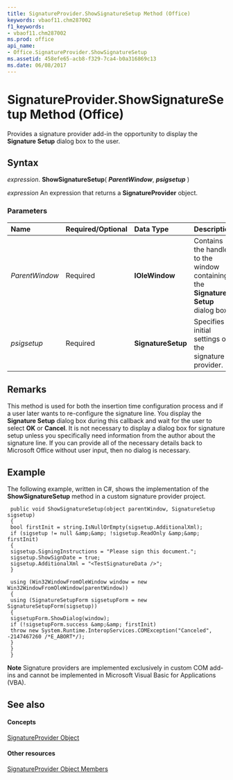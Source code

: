 ```yaml
---
title: SignatureProvider.ShowSignatureSetup Method (Office)
keywords: vbaof11.chm287002
f1_keywords:
- vbaof11.chm287002
ms.prod: office
api_name:
- Office.SignatureProvider.ShowSignatureSetup
ms.assetid: 458efe65-acb8-f329-7ca4-b0a316869c13
ms.date: 06/08/2017
---
```



# SignatureProvider.ShowSignatureSetup Method (Office)

Provides a signature provider add-in the opportunity to display the  **Signature Setup** dialog box to the user.


## Syntax

 _expression_. **ShowSignatureSetup**( **_ParentWindow_**, **_psigsetup_** )

 _expression_ An expression that returns a **SignatureProvider** object.


### Parameters



|**Name**|**Required/Optional**|**Data Type**|**Description**|
|:-----|:-----|:-----|:-----|
| _ParentWindow_|Required|**IOleWindow**|Contains the handle to the window containing the  **Signature Setup** dialog box.|
| _psigsetup_|Required|**SignatureSetup**|Specifies initial settings of the signature provider.|

## Remarks

This method is used for both the insertion time configuration process and if a user later wants to re-configure the signature line. You display the  **Signature Setup** dialog box during this callback and wait for the user to select **OK** or **Cancel**. It is not necessary to display a dialog box for signature setup unless you specifically need information from the author about the signature line. If you can provide all of the necessary details back to Microsoft Office without user input, then no dialog is necessary.


## Example

The following example, written in C#, shows the implementation of the  **ShowSignatureSetup** method in a custom signature provider project.


```
 public void ShowSignatureSetup(object parentWindow, SignatureSetup sigsetup) 
 { 
 bool firstInit = string.IsNullOrEmpty(sigsetup.AdditionalXml); 
 if (sigsetup != null &amp;&amp; !sigsetup.ReadOnly &amp;&amp; firstInit) 
 { 
 sigsetup.SigningInstructions = "Please sign this document."; 
 sigsetup.ShowSignDate = true; 
 sigsetup.AdditionalXml = "<TestSignatureData />"; 
 } 
 
 using (Win32WindowFromOleWindow window = new Win32WindowFromOleWindow(parentWindow)) 
 { 
 using (SignatureSetupForm sigsetupForm = new SignatureSetupForm(sigsetup)) 
 { 
 sigsetupForm.ShowDialog(window); 
 if (!sigsetupForm.success &amp;&amp; firstInit) 
 throw new System.Runtime.InteropServices.COMException("Canceled", -2147467260 /*E_ABORT*/); 
 } 
 } 
 } 

```


 **Note**  Signature providers are implemented exclusively in custom COM add-ins and cannot be implemented in Microsoft Visual Basic for Applications (VBA). 


## See also


#### Concepts


[SignatureProvider Object](signatureprovider-object-office.md)
#### Other resources


[SignatureProvider Object Members](signatureprovider-members-office.md)

